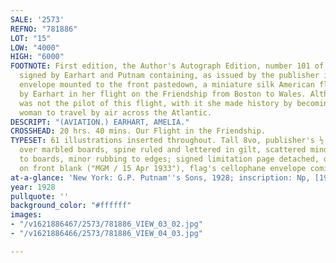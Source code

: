 ```yaml
---
SALE: '2573'
REFNO: "781886"
LOT: "15"
LOW: "4000"
HIGH: "6000"
FOOTNOTE: First edition, the Author's Autograph Edition, number 101 of 150 copies
  signed by Earhart and Putnam containing, as issued by the publisher in a cellophane
  envelope mounted to the front pastedown, a miniature silk American flag carried
  by Earhart in her flight on the Friendship from Boston to Wales. Although Earhart
  was not the pilot of this flight, with it she made history by becoming the first
  woman to travel by air across the Atlantic.
DESCRIPT: "(AVIATION.) EARHART, AMELIA."
CROSSHEAD: 20 hrs. 40 mins. Our Flight in the Friendship.
TYPESET: 61 illustrations inserted throughout. Tall 8vo, publisher's ½ maroon cloth
  over marbled boards, spine ruled and lettered in gilt, scattered minor abrasions
  to boards, minor rubbing to edges; signed limitation page detached, owner's inscription
  on front blank ("MGM / 15 Apr 1933"), flag's cellophane envelope coming loose.
at-a-glance: 'New York: G.P. Putnam''s Sons, 1928; inscription: Np, [1928]'
year: 1928
pullquote: ''
background_color: "#ffffff"
images:
- "/v1621886467/2573/781886_VIEW_03_02.jpg"
- "/v1621886466/2573/781886_VIEW_04_03.jpg"

---
```

